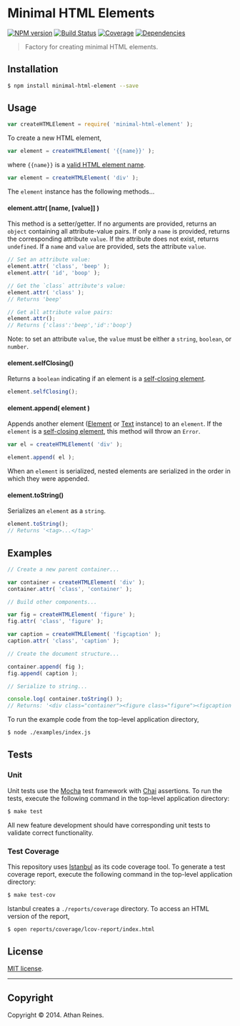 Minimal HTML Elements
=====================
[![NPM version][npm-image]][npm-url] [![Build Status][travis-image]][travis-url] [![Coverage][coveralls-image]][coveralls-url] [![Dependencies][dependencies-image]][dependencies-url]

> Factory for creating minimal HTML elements.


## Installation

``` bash
$ npm install minimal-html-element --save
```


## Usage

``` javascript
var createHTMLElement = require( 'minimal-html-element' );
```

To create a new HTML element,

``` javascript
var element = createHTMLElement( '{{name}}' );
```

where `{{name}}` is a [valid HTML element name](https://github.com/element-io/html-tags).

``` javascript
var element = createHTMLElement( 'div' );
```

The `element` instance has the following methods...

#### element.attr( [name, [value]] )

This method is a setter/getter. If no arguments are provided, returns an `object` containing all attribute-value pairs. If only a `name` is provided, returns the corresponding attribute `value`. If the attribute does not exist, returns `undefined`. If a `name` and `value` are provided, sets the attribute `value`.

``` javascript
// Set an attribute value:
element.attr( 'class', 'beep' );
element.attr( 'id', 'boop' );

// Get the `class` attribute's value:
element.attr( 'class' );
// Returns 'beep'

// Get all attribute value pairs:
element.attr();
// Returns {'class':'beep','id':'boop'}
```

Note: to set an attribute `value`, the `value` must be either a `string`, `boolean`, or `number`.


#### element.selfClosing()

Returns a `boolean` indicating if an element is a [self-closing element](http://www.w3.org/html/wg/drafts/html/master/syntax.html#elements-0).

``` javascript
element.selfClosing();
```

#### element.append( element )

Appends another element ([Element](https://github.com/element-io/element) or [Text](https://github.com/element-io/text) instance) to an `element`. If the `element` is a [self-closing element](http://www.w3.org/html/wg/drafts/html/master/syntax.html#elements-0), this method will throw an `Error`.

``` javascript
var el = createHTMLElement( 'div' );

element.append( el );
```

When an `element` is serialized, nested elements are serialized in the order in which they were appended.


#### element.toString()

Serializes an `element` as a `string`.

``` javascript
element.toString();
// Returns '<tag>...</tag>'
```


## Examples

``` javascript
// Create a new parent container...

var container = createHTMLElement( 'div' );
container.attr( 'class', 'container' );

// Build other components...

var fig = createHTMLElement( 'figure' );
fig.attr( 'class', 'figure' );

var caption = createHTMLElement( 'figcaption' );
caption.attr( 'class', 'caption' );

// Create the document structure...

container.append( fig );
fig.append( caption );

// Serialize to string...

console.log( container.toString() );
// Returns: '<div class="container"><figure class="figure"><figcaption class="caption"></figcaption></figure></div>'
```

To run the example code from the top-level application directory,

``` bash
$ node ./examples/index.js
```


## Tests

### Unit

Unit tests use the [Mocha](http://mochajs.org/) test framework with [Chai](http://chaijs.com) assertions. To run the tests, execute the following command in the top-level application directory:

``` bash
$ make test
```

All new feature development should have corresponding unit tests to validate correct functionality.


### Test Coverage

This repository uses [Istanbul](https://github.com/gotwarlost/istanbul) as its code coverage tool. To generate a test coverage report, execute the following command in the top-level application directory:

``` bash
$ make test-cov
```

Istanbul creates a `./reports/coverage` directory. To access an HTML version of the report,

``` bash
$ open reports/coverage/lcov-report/index.html
```


## License

[MIT license](http://opensource.org/licenses/MIT). 


---
## Copyright

Copyright &copy; 2014. Athan Reines.



[npm-image]: http://img.shields.io/npm/v/minimal-html-element.svg
[npm-url]: https://npmjs.org/package/minimal-html-element

[travis-image]: http://img.shields.io/travis/element-io/minimal-html-element/master.svg
[travis-url]: https://travis-ci.org/element-io/minimal-html-element

[coveralls-image]: https://img.shields.io/coveralls/element-io/minimal-html-element/master.svg
[coveralls-url]: https://coveralls.io/r/element-io/minimal-html-element?branch=master

[dependencies-image]: http://img.shields.io/david/element-io/minimal-html-element.svg
[dependencies-url]: https://david-dm.org/element-io/minimal-html-element

[dev-dependencies-image]: http://img.shields.io/david/dev/element-io/minimal-html-element.svg
[dev-dependencies-url]: https://david-dm.org/dev/element-io/minimal-html-element

[github-issues-image]: http://img.shields.io/github/issues/element-io/minimal-html-element.svg
[github-issues-url]: https://github.com/element-io/minimal-html-element/issues

